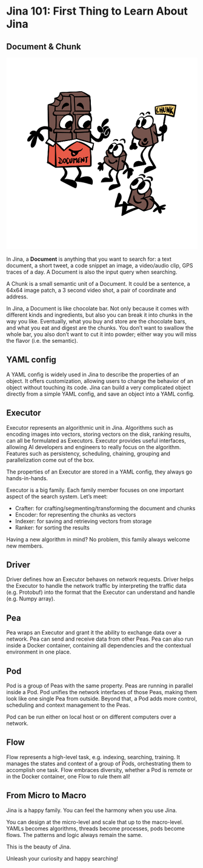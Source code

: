 # Jina 101: First Thing to Learn About Jina




## Document & Chunk

![doc and chunk](img/ILLUS%231.png)

In Jina, a **Document** is anything that you want to search for: a text document, a short tweet, a code snippet an image, a video/audio clip, GPS traces of a day. A Document is also the input query when searching.

A Chunk is a small semantic unit of a Document. It could be a sentence, a 64x64 image patch, a 3 second video shot, a pair of coordinate and address. 

In Jina, a Document is like chocolate bar. Not only because it comes with different kinds and ingredients, but also you can break it into chunks in the way you like. Eventually, what you buy and store are the chocolate bars, and what you eat and digest are the chunks. You don’t want to swallow the whole bar, you also don’t want to cut it into powder; either way you will miss the flavor (i.e. the semantic).

## YAML config

A YAML config is widely used in Jina to describe the properties of an object. It offers customization, allowing users to change the behavior of an object without touching its code. Jina can build a very complicated object directly from a simple YAML config, and save an object into a YAML config.

## Executor

Executor represents an algorithmic unit in Jina. Algorithms such as encoding images into vectors, storing vectors on the disk, ranking results, can all be formulated as Executors. Executor provides useful interfaces, allowing AI developers and engineers to really focus on the algorithm. Features such as persistency, scheduling, chaining, grouping and parallelization come out of the box.

The properties of an Executor are stored in a YAML config, they always go hands-in-hands.

Executor is a big family. Each family member focuses on one important aspect of the search system. Let’s meet:
- Crafter: for crafting/segmenting/transforming the document and chunks
- Encoder: for representing the chunks as vectors
- Indexer: for saving and retrieving vectors from storage
- Ranker: for sorting the results

Having a new algorithm in mind? No problem, this family always welcome new members.

## Driver

Driver defines how an Executor behaves on network requests. Driver helps the Executor to handle the network traffic by interpreting the traffic data (e.g. Protobuf) into the format that the Executor can understand and handle (e.g. Numpy array).

## Pea

Pea wraps an Executor and grant it the ability to exchange data over a network. Pea can send and receive data from other Peas. Pea can also run inside a Docker container, containing all dependencies and the contextual environment in one place.

## Pod

Pod is a group of Peas with the same property. Peas are running in parallel inside a Pod. Pod unifies the network interfaces of those Peas, making them look like one single Pea from outside. Beyond that, a Pod adds more control, scheduling and context management to the Peas.

Pod can be run either on local host or on different computers over a network. 

## Flow

Flow represents a high-level task, e.g. indexing, searching, training. It manages the states and context of a group of Pods, orchestrating them to accomplish one task. Flow embraces diversity, whether a Pod is remote or in the Docker container, one Flow to rule them all!

## From Micro to Macro

Jina is a happy family. You can feel the harmony when you use Jina. 

You can design at the micro-level and scale that up to the macro-level. YAMLs becomes algorithms, threads become processes, pods become flows. The patterns and logic always remain the same. 

This is the beauty of Jina. 

Unleash your curiosity and happy searching!

